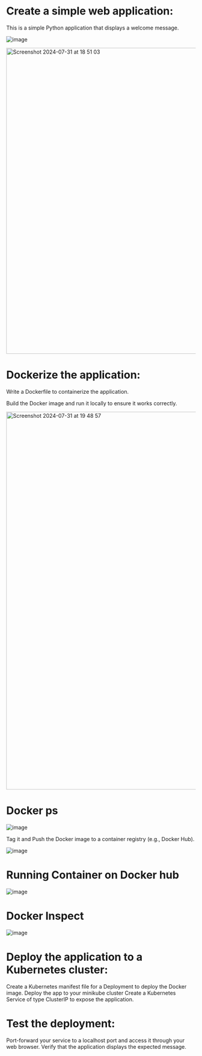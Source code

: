 # Create a simple web application:

This is a simple Python application that displays a welcome message.

![image](https://github.com/user-attachments/assets/e8c78b07-e374-484a-844b-d509e55dacc8)

<img width="813" alt="Screenshot 2024-07-31 at 18 51 03" src="https://github.com/user-attachments/assets/7a293b7f-dbdc-478a-a050-dcf2c3b91d86">


# Dockerize the application:


Write a Dockerfile to containerize the application. <br>

Build the Docker image and run it locally to ensure it works correctly.<br>

<img width="1004" alt="Screenshot 2024-07-31 at 19 48 57" src="https://github.com/user-attachments/assets/295ea4e8-1da5-4d79-b878-f1457112aefd"><br>

# Docker ps

![image](https://github.com/user-attachments/assets/e2b1fc12-7fbc-4b0b-98f8-0712447b0a4b)


Tag it and Push the Docker image to a container registry (e.g., Docker Hub).

![image](https://github.com/user-attachments/assets/be896f44-f5c4-470f-8df8-431679d7dd73)<br>


# Running Container on Docker hub

![image](https://github.com/user-attachments/assets/da2a9574-e799-49a1-bcb8-8c80c0bae85c)


# Docker Inspect

![image](https://github.com/user-attachments/assets/e94ae8da-17d2-49e5-b4c3-e6e7c32e007c)


# Deploy the application to a Kubernetes cluster:

Create a Kubernetes manifest file for a Deployment to deploy the Docker image.
Deploy the app to your minikube cluster
Create a Kubernetes Service of type ClusterIP to expose the application.

# Test the deployment:

Port-forward your service to a localhost port and access it through your web browser.
Verify that the application displays the expected message.

